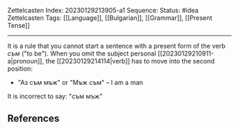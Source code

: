 Zettelcasten Index: 20230129213905-a1
Sequence:
Status: #idea
Zettelcasten Tags: [[Language]], [[Bulgarian]], [[Grammar]], [[Present Tense]]

---

It is a rule that you cannot start a sentence with a present form of the verb *съм* ("to be"). When you omit the subject personal [[20230129210911-a|pronoun]], the [[20230129214114|verb]] has to move into the second position:
- "Аз съм мъж" or "Мъж съм" – I am a man

It is incorrect to say: "съм мъж"

## References
